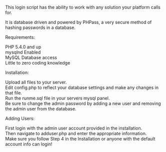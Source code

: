 This login script has the ability to work with any solution your platform calls for.

It is database driven and powered by PHPass, a very secure method of hashing passwords in a database.

 

Requirements:

PHP 5.4.0 and up  
mysqlnd Enabled  
MySQL Database access  
Little to zero coding knowledge

Installation:

Upload all files to your server.  
Edit config.php to reflect your database settings and make any changes in that file.  
Run the runme.sql file in your servers mysql panel.  
Be sure to change the admin password by adding a new user and removing the admin user from the database.  

Adding Users:

First login with the admin user account provided in the installation.  
Then navigate to adduser.php and enter the appropriate information.  
Make sure you follow Step 4 in the Installation or anyone with the default account info can login!
